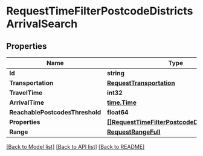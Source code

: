 # RequestTimeFilterPostcodeDistrictsArrivalSearch

## Properties
Name | Type | Description | Notes
------------ | ------------- | ------------- | -------------
**Id** | **string** |  | 
**Transportation** | [**RequestTransportation**](RequestTransportation.md) |  | 
**TravelTime** | **int32** |  | 
**ArrivalTime** | [**time.Time**](time.Time.md) |  | 
**ReachablePostcodesThreshold** | **float64** |  | 
**Properties** | [**[]RequestTimeFilterPostcodeDistrictsProperty**](RequestTimeFilterPostcodeDistrictsProperty.md) |  | 
**Range** | [**RequestRangeFull**](RequestRangeFull.md) |  | [optional] 

[[Back to Model list]](../README.md#documentation-for-models) [[Back to API list]](../README.md#documentation-for-api-endpoints) [[Back to README]](../README.md)


